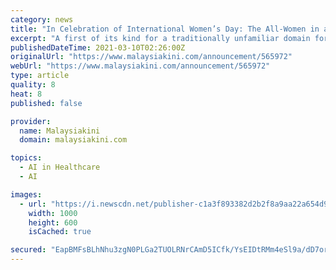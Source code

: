 ```yaml
---
category: news
title: "In Celebration of International Women’s Day: The All-Women in an All-New Data Science and Artificial Intelligence Department of MDEC"
excerpt: "A first of its kind for a traditionally unfamiliar domain for women - a testament to MDEC’s commitment to advance the digital economy for all."
publishedDateTime: 2021-03-10T02:26:00Z
originalUrl: "https://www.malaysiakini.com/announcement/565972"
webUrl: "https://www.malaysiakini.com/announcement/565972"
type: article
quality: 8
heat: 8
published: false

provider:
  name: Malaysiakini
  domain: malaysiakini.com

topics:
  - AI in Healthcare
  - AI

images:
  - url: "https://i.newscdn.net/publisher-c1a3f893382d2b2f8a9aa22a654d9c97/2021/03/d409cbf9b750282087bbdffbfe30eecd.jpg"
    width: 1000
    height: 600
    isCached: true

secured: "EapBMFsBLhNhu3zgN0PLGa2TUOLRNrCAmD5ICfk/YsEIDtRMm4eSl9a/dD7orxLfj594vviXu1Cd6v8ro9DeH1Uj+yjP8vjWNXoBHN4jUzwdieDtHP66fxydDZ18PPkE9xnWQH74XDXYZZa0dhbvCmVlY1mKji2OCCinJTE53VXVwgldbHerUjrAz61zmQRs4OKNjY6rA0eqWxGMlDsJX9ywdlpbLsI9aP8x8hBsUPzp+9cvA9XrrzTM/bqca+P1D42HwdPom9BXx3JEs3uBR+aEWPbDDkDnIFP9mr5xDH5EGGzTQOODrJZ+hudxoRiD6mWdbdORB4CTvQsjgF5Vyxzaj3RRYyp077PMc6kzNaY=;x+OUIwUvHhKzDo3jfORA6w=="
---
```


